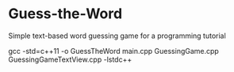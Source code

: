 # Guess-the-Word
Simple text-based word guessing game for a programming tutorial

gcc -std=c++11 -o GuessTheWord main.cpp GuessingGame.cpp GuessingGameTextView.cpp -lstdc++